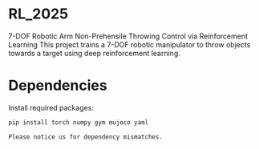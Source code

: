 # RL_2025
7-DOF Robotic Arm Non-Prehensile Throwing Control via Reinforcement Learning
This project trains a 7-DOF robotic manipulator to throw objects towards a target using deep reinforcement learning.

# Dependencies
Install required packages:

```bash
pip install torch numpy gym mujoco yaml

Please notice us for dependency mismatches.


